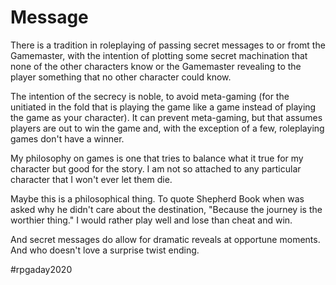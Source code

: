 # Message

There is a tradition in roleplaying of passing secret messages to or fromt the Gamemaster, with the intention of plotting some secret machination that none of the other characters know or the Gamemaster revealing to the player something that no other character could know. 

The intention of the secrecy is noble, to avoid meta-gaming (for the unitiated in the fold that is playing the game like a game instead of playing the game as your character). It can prevent meta-gaming, but that assumes players are out to win the game and, with the exception of a few, roleplaying games don't have a winner. 

My philosophy on games is one that tries to balance what it true for my character but good for the story. I am not so attached to any particular character that I won't ever let them die. 

Maybe this is a philosophical thing. To quote Shepherd Book when was asked why he didn't care about the destination, "Because the journey is the worthier thing." I would rather play well and lose than cheat and win.

And secret messages do allow for dramatic reveals at opportune moments. And who doesn't love a surprise twist ending.

#rpgaday2020